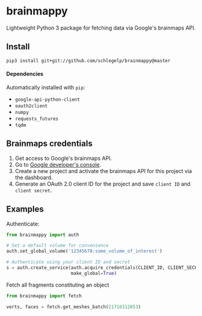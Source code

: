 # brainmappy

Lightweight Python 3 package for fetching data via Google's brainmaps API.

## Install

`pip3 install git+git://github.com/schlegelp/brainmappy@master`

#### Dependencies
Automatically installed with `pip`:

- `google-api-python-client`
- `oauth2client`
- `numpy`
- `requests_futures`
- `tqdm`

## Brainmaps credentials

1. Get access to Google's brainmaps API.
2. Go to [Google developer's console](https://console.developers.google.com).
3. Create a new project and activate the brainmaps API for this project via
   the dashboard.
4. Generate an OAuth 2.0 client ID for the project and save `client ID` and
   `client secret`.

## Examples

Authenticate:

```Python
from brainmappy import auth

# Set a default volume for convenience
auth.set_global_volume('12345678:some_volume_of_interest')

# Authenticate using your client ID and secret
s = auth.create_service(auth.acquire_credentials(CLIENT_ID, CLIENT_SECRET),
                        make_global=True)
```

Fetch all fragments constituting an object

```Python
from brainmappy import fetch

verts, faces = fetch.get_meshes_batch(21716312853)
```